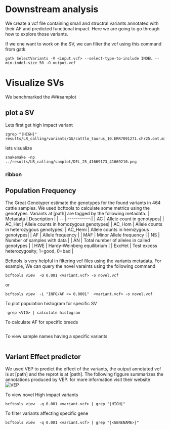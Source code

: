 # Downstream analysis
We create a vcf file containing small and structral variants annotated with their AF and predicted functional impact. Here we are going to go through how to explore those variants.


If we one want to work on the SV, we can filter the vcf using this command from gatk
```
gatk SelectVariants -V <input.vcf> --select-type-to-include INDEL --min-indel-size 50 -O output.vcf
```

# Visualize SVs
We benchmarked the 
###samplot

## plot a SV
Lets first get high impact variant
```
zgrep "|HIGH|" results/LR_calling/variants/GG/cattle_taurus_10.ERR7091271.chr25.ont.minimap2/annotated/merged.vcf.gz 
```

lets visualize 
```
snakemake -np ../results/LR_calling/samplot/DEL_25_41669173_41669210.png
```


### ribbon

## Population Frequency
The Great Genotyper estimate the genotypes for the found variants in 464 cattle samples. We used bcftools to calculate some metrics using the genotypes. Variants at [path] are tagged by the following metadata. 
| Metadata      | Description |
| -- |:-----------:|
| AC | Allele count in genotypes|
| AC_Het | Allele counts in homozygous genotypes|
| AC_Hom | Allele counts in heterozygous genotypes|
| AC_Hemi | Allele counts in hemizygous genotypes|
| AF | Allele frequency |
| MAF | Minor Allele frequency |
| NS | Number of samples with data   |
| AN | Total number of alleles in called genotypes |
| HWE | Hardy-Weinberg equilibrium |
| ExcHet | Test excess heterozygosity; 1=good, 0=bad |


Bcftools is very helpful in filtering vcf files using the variants metadata. For example, We can query the novel varaints using the following command
```
bcftools view  -Q 0.001 <variant.vcf> -o novel.vcf 
```
or 
```
bcftools view  -i "INFO/AF <= 0.0001"  <variant.vcf> -o novel.vcf 
```

To plot population histogram for specific SV
```
 grep <VID> | calculate histogram
```

To calculate AF for specific breeds
```
```

To view sample names having a specific variants
```
```




## Variant Effect predictor 
We used VEP to predict the effect of the variants, the output annotated vcf is at [path] and the reprot is at [path]. The following figgure summarizes the annotations produced by VEP. for more information visit their website
![VEP](https://uswest.ensembl.org/info/genome/variation/prediction/consequences.jpg)

To view novel High impact variants 
```
bcftools view  -q 0.001 <variant.vcf> | grep "|HIGH|"
```

To filter variants affecting specific gene
```
bcftools view  -q 0.001 <variant.vcf> | grep "|<GENENAME>|"
```
